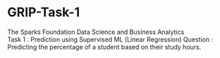 # GRIP-Task-1
The Sparks Foundation  Data Science and Business Analytics  
Task 1 : Prediction using Supervised ML (Linear Regression)
Question : Predicting the percentage of a student based on their study hours.

